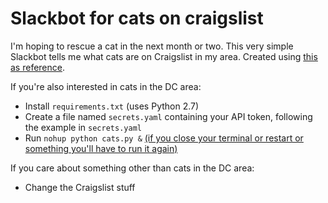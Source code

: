 # Slackbot for cats on craigslist

I'm hoping to rescue a cat in the next month or two. This very simple Slackbot tells me what cats are on Craigslist in my area. Created using [this as reference](https://www.dataquest.io/blog/apartment-finding-slackbot/).

If you're also interested in cats in the DC area:
* Install `requirements.txt` (uses Python 2.7)
* Create a file named `secrets.yaml` containing your API token, following the example in `secrets.yaml`
* Run `nohup python cats.py &` [(if you close your terminal or restart or something you'll have to run it again)](https://stackoverflow.com/questions/15088037/python-script-to-do-something-at-the-same-time-every-day)

If you care about something other than cats in the DC area:
* Change the Craigslist stuff
